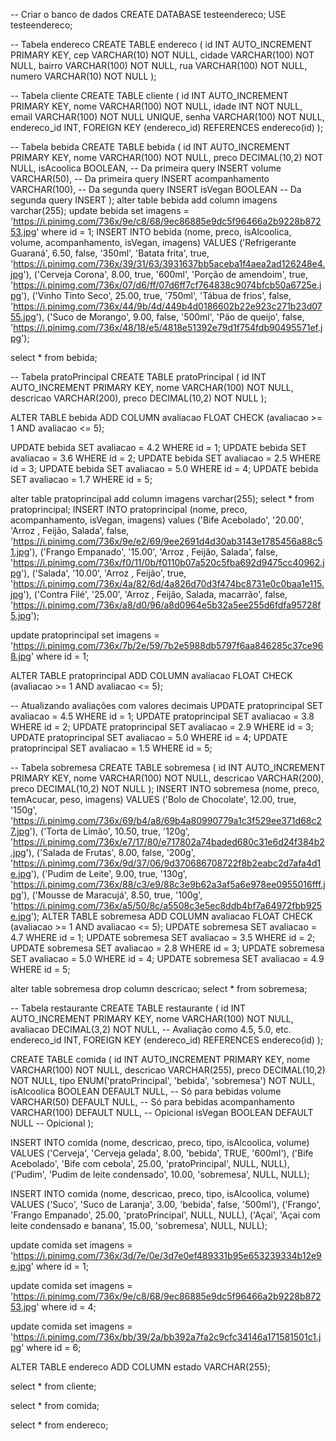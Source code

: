 -- Criar o banco de dados
CREATE DATABASE testeendereco;
USE testeendereco;

-- Tabela endereco
CREATE TABLE endereco (
    id INT AUTO_INCREMENT PRIMARY KEY,
    cep VARCHAR(10) NOT NULL,
    cidade VARCHAR(100) NOT NULL,
    bairro VARCHAR(100) NOT NULL,
    rua VARCHAR(100) NOT NULL,
    numero VARCHAR(10) NOT NULL
);

-- Tabela cliente
CREATE TABLE cliente (
    id INT AUTO_INCREMENT PRIMARY KEY,
    nome VARCHAR(100) NOT NULL,
    idade INT NOT NULL,
    email VARCHAR(100) NOT NULL UNIQUE,
    senha VARCHAR(100) NOT NULL,
    endereco_id INT,
    FOREIGN KEY (endereco_id) REFERENCES endereco(id)
);

-- Tabela bebida
CREATE TABLE bebida (
    id INT AUTO_INCREMENT PRIMARY KEY,
    nome VARCHAR(100) NOT NULL,
    preco DECIMAL(10,2) NOT NULL,
    isAcoolica BOOLEAN,         -- Da primeira query INSERT
    volume VARCHAR(50),         -- Da primeira query INSERT
    acompanhamento VARCHAR(100), -- Da segunda query INSERT
    isVegan BOOLEAN              -- Da segunda query INSERT
);
alter table bebida add column imagens varchar(255);
update bebida
set imagens = 'https://i.pinimg.com/736x/9e/c8/68/9ec86885e9dc5f96466a2b9228b87253.jpg'
where id = 1;
INSERT INTO bebida (nome, preco, isAlcoolica, volume, acompanhamento, isVegan, imagens) VALUES
('Refrigerante Guaraná', 6.50, false, '350ml', 'Batata frita', true, 'https://i.pinimg.com/736x/39/31/63/3931637bb5aceba1f4aea2ad126248e4.jpg'),
('Cerveja Corona', 8.00, true, '600ml', 'Porção de amendoim', true, 'https://i.pinimg.com/736x/07/d6/ff/07d6ff7cf764838c9074bfcb50a6725e.jpg'),
('Vinho Tinto Seco', 25.00, true, '750ml', 'Tábua de frios', false, 'https://i.pinimg.com/736x/44/9b/4d/449b4d0186602b22e923c271b23d0755.jpg'),
('Suco de Morango', 9.00, false, '500ml', 'Pão de queijo', false, 'https://i.pinimg.com/736x/48/18/e5/4818e51392e79d1f754fdb90495571ef.jpg');


select * from bebida;

-- Tabela pratoPrincipal
CREATE TABLE pratoPrincipal (
    id INT AUTO_INCREMENT PRIMARY KEY,
    nome VARCHAR(100) NOT NULL,
    descricao VARCHAR(200),
    preco DECIMAL(10,2) NOT NULL
);

ALTER TABLE bebida
ADD COLUMN avaliacao FLOAT CHECK (avaliacao >= 1 AND avaliacao <= 5);

UPDATE bebida SET avaliacao = 4.2 WHERE id = 1;
UPDATE bebida SET avaliacao = 3.6 WHERE id = 2;
UPDATE bebida SET avaliacao = 2.5 WHERE id = 3;
UPDATE bebida SET avaliacao = 5.0 WHERE id = 4;
UPDATE bebida SET avaliacao = 1.7 WHERE id = 5;



alter table pratoprincipal
add column imagens varchar(255);
select  * from pratoprincipal; 
INSERT INTO pratoprincipal (nome, preco, acompanhamento, isVegan, imagens) values
('Bife Acebolado', '20.00', 'Arroz , Feijão, Salada', false, 'https://i.pinimg.com/736x/9e/e2/69/9ee2691d4d30ab3143e1785456a88c51.jpg'),
('Frango Empanado', '15.00', 'Arroz , Feijão, Salada', false, 'https://i.pinimg.com/736x/f0/11/0b/f0110b07a520c5fba692d9475cc40962.jpg'),
('Salada', '10.00', 'Arroz , Feijão', true, 'https://i.pinimg.com/736x/4a/82/6d/4a826d70d3f474bc8731e0c0baa1e115.jpg'),
('Contra Filé', '25.00', 'Arroz , Feijão, Salada, macarrão', false, 'https://i.pinimg.com/736x/a8/d0/96/a8d0964e5b32a5ee255d6fdfa95728f5.jpg');

update pratoprincipal
set imagens  = 'https://i.pinimg.com/736x/7b/2e/59/7b2e5988db5797f6aa846285c37ce968.jpg'
where id = 1;

ALTER TABLE pratoprincipal
ADD COLUMN avaliacao FLOAT CHECK (avaliacao >= 1 AND avaliacao <= 5);

-- Atualizando avaliações com valores decimais
UPDATE pratoprincipal SET avaliacao = 4.5 WHERE id = 1;
UPDATE pratoprincipal SET avaliacao = 3.8 WHERE id = 2;
UPDATE pratoprincipal SET avaliacao = 2.9 WHERE id = 3;
UPDATE pratoprincipal SET avaliacao = 5.0 WHERE id = 4;
UPDATE pratoprincipal SET avaliacao = 1.5 WHERE id = 5;





-- Tabela sobremesa
CREATE TABLE sobremesa (
    id INT AUTO_INCREMENT PRIMARY KEY,
    nome VARCHAR(100) NOT NULL,
    descricao VARCHAR(200),
    preco DECIMAL(10,2) NOT NULL
);
INSERT INTO sobremesa (nome, preco, temAcucar, peso, imagens) VALUES
('Bolo de Chocolate', 12.00, true, '150g', 'https://i.pinimg.com/736x/69/b4/a8/69b4a80990779a1c3f529ee371d68c27.jpg'),
('Torta de Limão', 10.50, true, '120g', 'https://i.pinimg.com/736x/e7/17/80/e717802a74baded680c31e6d24f384b2.jpg'),
('Salada de Frutas', 8.00, false, '200g', 'https://i.pinimg.com/736x/9d/37/06/9d370686708722f8b2eabc2d7afa4d1e.jpg'),
('Pudim de Leite', 9.00, true, '130g', 'https://i.pinimg.com/736x/88/c3/e9/88c3e9b62a3af5a6e978ee0955016fff.jpg'),
('Mousse de Maracujá', 8.50, true, '100g', 'https://i.pinimg.com/736x/a5/50/8c/a5508c3e5ec8ddb4bf7a64972fbb925e.jpg');
ALTER TABLE sobremesa
ADD COLUMN avaliacao FLOAT CHECK (avaliacao >= 1 AND avaliacao <= 5);
UPDATE sobremesa SET avaliacao = 4.7 WHERE id = 1;
UPDATE sobremesa SET avaliacao = 3.5 WHERE id = 2;
UPDATE sobremesa SET avaliacao = 2.8 WHERE id = 3;
UPDATE sobremesa SET avaliacao = 5.0 WHERE id = 4;
UPDATE sobremesa SET avaliacao = 4.9 WHERE id = 5;

alter table sobremesa 
drop column descricao;
select * from sobremesa;

-- Tabela restaurante
CREATE TABLE restaurante (
    id INT AUTO_INCREMENT PRIMARY KEY,
    nome VARCHAR(100) NOT NULL,
    avaliacao DECIMAL(3,2) NOT NULL,  -- Avaliação como 4.5, 5.0, etc.
    endereco_id INT,
    FOREIGN KEY (endereco_id) REFERENCES endereco(id)
);

CREATE TABLE comida (
    id INT AUTO_INCREMENT PRIMARY KEY,
    nome VARCHAR(100) NOT NULL,
    descricao VARCHAR(255),
    preco DECIMAL(10,2) NOT NULL,
    tipo ENUM('pratoPrincipal', 'bebida', 'sobremesa') NOT NULL,
    isAlcoolica BOOLEAN DEFAULT NULL,     -- Só para bebidas
    volume VARCHAR(50) DEFAULT NULL,       -- Só para bebidas
    acompanhamento VARCHAR(100) DEFAULT NULL,  -- Opicional
    isVegan BOOLEAN DEFAULT NULL           -- Opicional
);

INSERT INTO comida (nome, descricao, preco, tipo, isAlcoolica, volume) VALUES
('Cerveja', 'Cerveja gelada', 8.00, 'bebida', TRUE, '600ml'),
('Bife Acebolado', 'Bife com cebola', 25.00, 'pratoPrincipal', NULL, NULL),
('Pudim', 'Pudim de leite condensado', 10.00, 'sobremesa', NULL, NULL);

INSERT INTO comida (nome, descricao, preco, tipo, isAlcoolica, volume) VALUES
('Suco', 'Suco de Laranja', 3.00, 'bebida', false, '500ml'),
('Frango', 'Frango Empanado', 25.00, 'pratoPrincipal', NULL, NULL),
('Açai', 'Açai com leite condensado e banana', 15.00, 'sobremesa', NULL, NULL);

update comida
set imagens = 'https://i.pinimg.com/736x/3d/7e/0e/3d7e0ef489331b95e653239334b12e9e.jpg'
where id = 1;

update comida
set imagens = 'https://i.pinimg.com/736x/9e/c8/68/9ec86885e9dc5f96466a2b9228b87253.jpg'
where id = 4;

update comida
set imagens = 'https://i.pinimg.com/736x/bb/39/2a/bb392a7fa2c9cfc34146a171581501c1.jpg'
where id = 6;

ALTER TABLE endereco
ADD COLUMN estado VARCHAR(255);

select * from cliente;

select * from comida;

select * from endereco;

